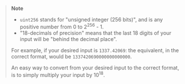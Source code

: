 > **Note**
> - `uint256` stands for "unsigned integer (256 bits)", and is any positive number from 0 to 2<sup>256</sup>&nbsp;-&nbsp;1. 
> - "18-decimals of precision" means that the last 18 digits of your input will be "behind the decimal place".
>
> For example, if your desired input is `1337.42069`: the equivalent, in the correct format, would be `1337420690000000000000`.
> 
> An easy way to convert from your desired input to the correct format, is to simply multiply your input by 10<sup>18</sup>.